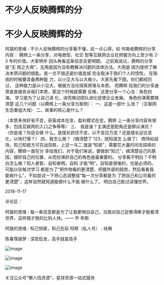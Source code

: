 # 不少人反映腾辉的分

# 不少人反映腾辉的分

阿狼的思维 : 不少人反映腾辉的分享看不懂，说一点心得，如 何吸收腾辉的分享内容： 腾辉上一条分享，对电商型、社交 型等互联网企业在把握方向上至少有 2-3 年的价值。大家明年 回头再看这条信息会更明朗。 之前我说过，腾辉的分享是“无 用之大用”，无用是因为没有教解决问题的具体办法，大用是 因为提供了解决本质问题的钥匙。是一文不值还是价值连城 完全取决于我们个人的悟性。 在吸收的时候要具备两种能 力，以小见大与以大推小。大家先看下图，你们都经历过， 这种能力是以小见大，根据方法论探索原理与本质。 而腾辉 给我们的分享通常是直接告诉我们本质，那这个时候就需要 反推，这里分享一个心法：角色扮演。 学习是为了让自己进 化，进而推动团队进化促使企业发展。 角色扮演需要搞清楚 这几个问题（以腾辉上一条分享为案例）： 一、这是一部什 么戏？（互联网生态重组大戏） 二、故事的核心是什么？

（本质多快好省不变，获客成本在变，盈利模式在变，腾辉 上一条分享内容有很多，包括互联网的入口之争等等） 三、 我是谁？主演还是配角还是群众演员？（你是谁？你适合做 什么，是擅长抓住不变，以不变应万变？还是擅长迎合变 化，以快打慢？） 四、我怎么做？（搞清楚了 123，就知道怎 么做了） 商场如战场，知己知彼方可百战百胜，上述一与二 就是“知彼”，需要花大量时间去探索的内容，腾辉一直在分 享给我们，对于我们来说，要做到“知己”，搞清楚自己的基 因，摆好自己的位置，从而扮演好自己的角色是最重要的。 分享看不明白？不明白怎么做？知人者智，自知者明。自知 才能“明”。自知是很难的，也是必须的。 可能以往每次学习 都是为了“把外物看的更清楚，把握外部的趋势，然后看看我 能做什么”，不如尝试一下把心态调整成“每一次分享都是为 了把自己和公司看的更清楚”，这样自然就知道能做什么不能 做什么了。 明白自己胜过读懂世界。

2018-11-17

评论区：

阿狼的思维 : 每一条信息都是为了让我更明白自己，当我对自己足够清晰才能看清世界，这样我才跑的比别人快。—— 乔 布斯

阿狼的思维 : 知己知彼，知己在前 阿辉（私人号） : 经典

陈春霈唐梦 : 深受启发，高手就是高手

![image](img/Image_053.png)

![image](img/Image_054.png)

![image](img/Image_055.png)

关注公众号"懒人找资源"，星球资源一站式服务